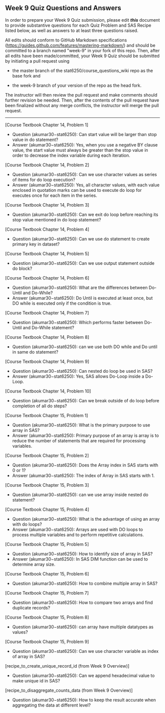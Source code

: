 ## Week 9 Quiz Questions and Answers

In order to prepare your Week 9 Quiz submission, please edit ***this*** document to provide substantive questions for each Quiz Problem and SAS Recipe listed below, as well as answers to at least three questions raised.

All edits should conform to GitHub Markdown specifications (https://guides.github.com/features/mastering-markdown/) and should be committed to a branch named "week-9" in your fork of this repo. Then, after all edits have been made/committed, your Week 9 Quiz should be submitted by initiating a pull request using

- the master branch of the stat6250/course_questions_wiki repo as the base fork and

- the week-9 branch of your version of the repo as the head fork.

The instructor will then review the pull request and make comments should further revision be needed. Then, after the contents of the pull request have been finalized without any merge conflicts, the instructor will merge the pull request.

********************************************************************************
[Course Textbook Chapter 14, Problem 1]
- Question (akumar30−stat6250):  Can start value will be larger than stop value in do statement?
- Answer (akumar30−stat6250):  Yes, when you use a negative BY clause value, the start value must always be greater than the stop value in order to decrease the index variable during each iteration.

[Course Textbook Chapter 14, Problem 2] 
- Question (akumar30−stat6250):  Can we use character values as series of items for do loop execution?
- Answer (akumar30−stat6250): Yes, all character values, with each value enclosed in quotation marks can be used to execute do loop for executes once for each item in the series.

[Course Textbook Chapter 14, Problem 3] 
- Question (akumar30−stat6250): Can we exit do loop before reaching its stop value mentioned in do loop statement?

[Course Textbook Chapter 14, Problem 4] 
- Question (akumar30−stat6250):  Can we use do statement to create primary key in dataset?

[Course Textbook Chapter 14, Problem 5] 
- Question (akumar30−stat6250): Can we use output statement outside do block?

[Course Textbook Chapter 14, Problem 6] 
- Question (akumar30−stat6250): What are the differences between Do-Until and Do-While?
- Answer (akumar30−stat6250): Do Until is executed at least once, but DO while is executed only if the condition is true.

[Course Textbook Chapter 14, Problem 7] 
- Question (akumar30−stat6250): Which performs faster between Do-Until and Do-While statement?

[Course Textbook Chapter 14, Problem 8] 
- Question (akumar30−stat6250): can we use both DO while and Do until in same do statement? 

[Course Textbook Chapter 14, Problem 9] 
- Question (akumar30−stat6250):  Can nested do loop be used in SAS?
- Answer (akumar30−stat6250): Yes, SAS allows Do-Loop inside a Do-Loop.

[Course Textbook Chapter 14, Problem 10] 
- Question (akumar30−stat6250): Can we break outside of do loop before completion of all do steps?

[Course Textbook Chapter 15, Problem 1] 
- Question (akumar30−stat6250):  What is the primary purpose to use array in SAS?
- Answer (akumar30−stat6250):  Primary purpose of an array is array is to reduce the number of statements that are required for processing variables.

[Course Textbook Chapter 15, Problem 2] 
- Question (akumar30−stat6250): Does the Array index in SAS starts with 0 or 1?
- Answer (akumar30−stat6250): The index of Array in SAS starts with 1.

[Course Textbook Chapter 15, Problem 3] 
- Question (akumar30−stat6250): can we use array inside nested do statement?

[Course Textbook Chapter 15, Problem 4] 
- Question (akumar30−stat6250): What is the advantage of using an array with do loops?
- Answer (akumar30−stat6250): Arrays are used with DO loops to process multiple variables and to perform repetitive calculations.

[Course Textbook Chapter 15, Problem 5] 
- Question (akumar30−stat6250): How to identify size of array in SAS?
- Answer (akumar30−stat6250): In SAS DIM function can be used to determine array size.

[Course Textbook Chapter 15, Problem 6] 
- Question (akumar30−stat6250): How to combine multiple array in SAS?

[Course Textbook Chapter 15, Problem 7] 
- Question (akumar30−stat6250):  How to compare two arrays and find duplicate records?

[Course Textbook Chapter 15, Problem 8] 
- Question (akumar30−stat6250):  can array have multiple datatypes as values?

[Course Textbook Chapter 15, Problem 9] 
- Question (akumar30−stat6250):  Can we use character variable as index of array in SAS? 

[recipe_to_create_unique_record_id (from Week 9 Overview)]
- Question (akumar30−stat6250): Can we append hexadecimal value to make unique id in SAS?

[recipe_to_disaggregate_counts_data (from Week 9 Overview)] 
- Question (akumar30−stat6250): How to keep the result accurate when aggregating the data at different level?


